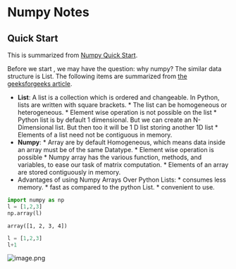 # Numpy Notes
## Quick Start
This is summarized from [Numpy Quick Start](https://numpy.org/devdocs/user/quickstart.html).

Before we start , we may have the question: why numpy? The similar data structure is List.
The following items are summarized from [the geeksforgeeks article](https://www.geeksforgeeks.org/python-lists-vs-numpy-arrays/).
* **List**: A list is a collection which is ordered and changeable. In Python, lists are written with square brackets.
           * The list can be homogeneous or heterogeneous.
           * Element wise operation is not possible on the list
           * Python list is by default 1 dimensional. But we can create an N-Dimensional list. But then too it will be 1 D list storing another 1D list
           * Elements of a list need not be contiguous in memory.
* **Numpy**: 
          * Array are by default Homogeneous, which means data inside an array must be of the same Datatype. 
          * Element wise operation is possible
          * Numpy array has the various function, methods, and variables, to ease our task of matrix computation.
          * Elements of an array are stored contiguously in memory.
* Advantages of using Numpy Arrays Over Python Lists:
          * consumes less memory.
          * fast as compared to the python List.
          * convenient to use.

```python
import numpy as np
l = [1,2,3]
np.array(l)
```
```
array([1, 2, 3, 4])
```
```python 
l = [1,2,3]
l+1
```
![image.png](../files/numpy_erro1.png)
